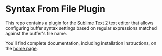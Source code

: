 # Syntax From File Plugin

This repo contains a plugin for the [Sublime Text 2][] text editor that
allows configuring buffer syntax settings based on regular expressions
matched against the buffer's file name.

You'll find complete documentation, including installation instructions,
on the [home page][].

[home page]: http://software.clapper.org/ST2SyntaxFromFileName/
[Sublime Text 2]: http://www.sublimetext.com/2
